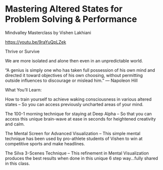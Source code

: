 # Mastering Altered States for Problem Solving & Performance
Mindvalley Masterclass by Vishen Lakhiani

https://youtu.be/9raYuQpLZek

Thrive or Survive

We are more isolated and alone then even in an unpredictable world.

“A genius is simply one who has taken full possession of his own mind and directed it toward objectives of his own choosing, without permitting outside influences to discourage or mislead him.” ― Napoleon Hill

What You’ll Learn:

How to train yourself to achieve waking consciousness in various altered states – So you can access previously uncharted areas of your mind.

The 100-1 morning technique for staying at Deep Alpha – So that you can access this unique brain-wave at ease in seconds for heightened creativity and calm.

The Mental Screen for Advanced Visualization – This simple mental technique has been used by pro-athlete students of Vishen to win at competitive sports and make headlines.

The Silva 3-Scenes Technique – This refinement in Mental Visualization produces the best results when done in this unique 6 step way...fully shared in this class.
